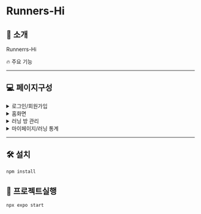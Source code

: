  # Runners-Hi

## 🔅 소개

Runnerrs-Hi

🔥 주요 기능



---

<!--
## 🧾 목차
- [소개](#소개)
- [페이지 구성](#페이지구성)
- [설치](#설치)
- [프로젝트 실행](#사용-방법)

--- -->

## 💻 페이지구성
  <details>
    <summary>로그인/회원가입</summary>
    <img src="https://github.com/user-attachments/assets/442acb3c-ee48-493b-8f7b-e82f6c0daf08" alt="로그인화면" width="30%">
    <img src="https://github.com/user-attachments/assets/d7aa64bc-a30e-4eca-b584-5a00a4010bc6" alt="회원가입" width="30%">

  </details>
  <details>
    <summary>홈화면</summary>
    <img src="https://github.com/user-attachments/assets/469d7adb-420e-4b72-8468-ab2be75f591a" alt="홈화면" width="30%">
    <img src="https://github.com/user-attachments/assets/bd488709-8d53-4a89-9525-6f30f3581c73" alt="러닝 방 정보" width="30%">
    <summary>새로운 러닝 생성</summary>
    <img src="https://github.com/user-attachments/assets/8c5bc2c9-aed1-4c2f-a2df-81a40e8b0f3b" alt="방 생성 화면" width="30%">
    <img src="https://github.com/user-attachments/assets/082de262-a491-4288-aebe-109107bc0743" alt="시작 위치 검색" width="30%">
    <img src="https://github.com/user-attachments/assets/b820c2d8-8575-4657-98cb-d16da24a9c72" alt="경로 설정" width="30%">
   
  </details>
    <details>
    <summary>러닝 방 관리</summary>
    <img src="https://github.com/user-attachments/assets/d6ed8473-cd6b-400c-94f7-0965b333016d" alt="참여 중인 러닝 화면" width="30%">
    <img src="https://github.com/user-attachments/assets/834e10ac-8def-4e62-9521-b5bf1f62cc72" alt="채팅 화면" width="30%">
    <img src="https://github.com/user-attachments/assets/a29e9299-2b53-4bc6-8337-d8781350170f" alt="참여자 관리" width="30%">


  </details>
    <details>
    <summary>마이페이지/러닝 통계</summary>
    #마이페이지
    <img src="https://github.com/user-attachments/assets/64649e97-7b17-4b94-8ad1-05e4bd6c214b" alt="마이페이지" width="30%">
    #프로필 수정
    <img src="https://github.com/user-attachments/assets/52afc8f9-f114-491d-9fd1-99ea13a1f821" alt="프로필 수정" width="30%">
    #개인별 런닝 통계
    <img src="https://github.com/user-attachments/assets/d8b8c608-3843-41ed-a2a8-1394f0bb717b" alt="통계" width="30%">

  </details>


---

## 🛠️ 설치
```
npm install
```
## 📌 프로젝트실행

```
npx expo start
```


